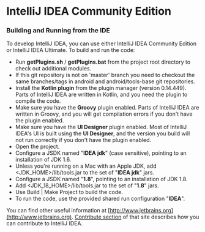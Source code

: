 # IntelliJ IDEA Community Edition
### Building and Running from the IDE
To develop IntelliJ IDEA, you can use either IntelliJ IDEA Community Edition or IntelliJ IDEA Ultimate. To build and run the code:
* Run **getPlugins.sh** / **getPlugins.bat** from the project root directory to check out additional modules.
* If this git repository is not on 'master' branch you need to checkout the same branches/tags in android and android/tools-base git repositories.
* Install the **Kotlin plugin** from the plugin manager (version 0.14.449). Parts of IntelliJ IDEA are written in Kotlin, and you need the plugin to compile the code.
* Make sure you have the **Groovy** plugin enabled. Parts of IntelliJ IDEA are written in Groovy, and you will get compilation errors if you don't have the plugin enabled.
* Make sure you have the **UI Designer** plugin enabled. Most of IntelliJ IDEA's UI is built using the **UI Designer**, and the version you build will not run correctly if you don't have the plugin enabled.
* Open the project.
* Configure a JSDK named "**IDEA jdk**" (case sensitive), pointing to an installation of JDK 1.6.
* Unless you're running on a Mac with an Apple JDK, add <JDK_HOME>/lib/tools.jar to the set of "**IDEA jdk**" jars.
* Configure a JSDK named "**1.8**", pointing to an installation of JDK 1.8.
* Add <JDK_18_HOME>/lib/tools.jar to the set of "**1.8**" jars.
* Use Build | Make Project to build the code.
* To run the code, use the provided shared run configuration "**IDEA**".

You can find other useful information at [http://www.jetbrains.org](http://www.jetbrains.org). [Contribute section](http://www.jetbrains.org/display/IJOS/Contribute) of that site describes how you can contribute to IntelliJ IDEA.
